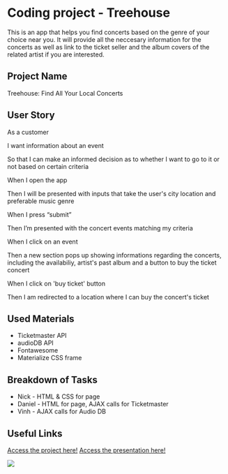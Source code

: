 # Coding project - Treehouse

This is an app that helps you find concerts based on the genre of your choice near you. It will provide all the neccesary information for the concerts as well as link to the ticket seller and the album covers of the related artist if you are interested.

## Project Name 
Treehouse: Find All Your Local Concerts

## User Story
As a customer

I want information about an event

So that I can make an informed decision as to whether I want to go to it or not based on certain criteria

When I open the app

Then I will be presented with inputs that take the user's city location and preferable music genre

When I press “submit”

Then I’m presented with the concert events matching my criteria

When I click on an event

Then a new section pops up showing informations regarding the concerts, including the availabiliy, artist's past album and a button to buy the ticket concert

When I click on 'buy ticket' button

Then I am redirected to a location where I can buy the concert's ticket

## Used Materials
- Ticketmaster API
- audioDB API
- Fontawesome
- Materialize CSS frame

## Breakdown of Tasks
- Nick - HTML & CSS for page
- Daniel - HTML for page, AJAX calls for Ticketmaster
- Vinh - AJAX calls for Audio DB

## Useful Links
[Access the project here!](https://gidmp.github.io/Treehouse/)
[Access the presentation here!]()

![](Treehousegif3.gif)
